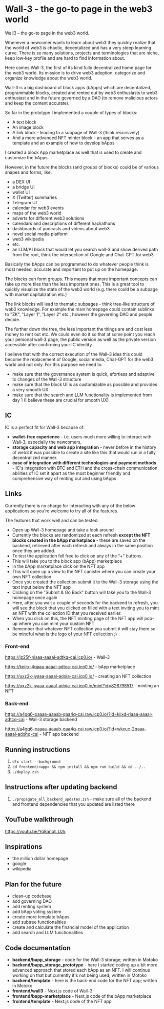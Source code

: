 # Wall-3 - the go-to page in the web3 world

Wall3 – the go-to page in the web3 world.

Whenever a newcomer wants to learn about web3 they quickly realize that the world of web3 is chaotic, decentalized and has a very steep learning curve. There is so many solutions, projects and terminologies that are niche, keep low-key profile and are hard to find information about.

Here comes Wall-3, the first of its kind fully decentralized home page for the web3 world. Its mission is to drive web3 adoption, categorize and organize knowledge about the web3 world.

Wall-3 is a big dashboard of block apps (bApps) which are decentalized, programmable blocks, created and rented out by web3 enthusiasts to web3 enthusiast and in the future governed by a DAO (to remove malicious actors and keep the content accurate). 

So far in the prototype I implemented a couple of types of blocks:
-	A text block
-	An image block
-	A link block - leading to a subpage of Wall-3 (think recursively)
-	And a more advanced NFT minter block - an app that serves as a template and an example of how to develop bApps

I created a block App marketplace as well that is used to create and customize the bApps.

However, in the future the blocks (and groups of blocks) could be of various shapes and forms, like:
- a DEX UI
- a bridge UI
- wallet UI
- X (Twitter) summaries
- Telegram UI
- calendar for web3 events
- maps of the web3 world
- adverts for different web3 solutions
- calendars and descriptions of different hackathons
- dashboards of podcasts and videos about web3
- novel social media platform
- web3 wikipedia
- etc.
- an LLM/AI block that would let you search wall-3 and show derived path from the root, think the intersection of Google and Chat-GPT for web3

Basically the bApps can be programmed to do whatever people think is most needed, accurate and important to put up on the homepage.

The blocks can form groups. This means that more important concepts can take up more tiles than the less important ones. This is a great tool to quickly visualize the state of the web3 world (e.g. there could be a subpage with market capitalization etc.)

The link blocks will lead to thematic subpages - think tree-like structure of web3 knowledge. For example the main homepage could contain sublinks to "ZK", "Layer 1", "Layer 2" etc., however the governing DAO and people decide.

The further down the tree, the less important the things are and cost less money to rent out etc. We could even do it so that at some point you reach your personal wall-3 page, the public version as well as the private version accessible after confirming your IC identity.

I believe that with the correct execution of the Wall-3 idea this could become the replacement of Google, social media, Chat-GPT for the web3 world and not only. For this purpose we need to:
- make sure that the governance system is quick, efortless and adaptive to changes of the Wall-3 structure
- make sure that the block UI is as customizable as possible and provides a very smooth UX
- make sure that the search and LLM functionality is implemented from day 1 (I believe these are crucial for smooth UX)

## IC

IC is a perfect fit for Wall-3 because of:
- **wallet-free experience** - i.e. users much more willing to interact with Wall-3, especially the newcomers, 
- **storage capacity and web app integration** - never before in the history of web3 it was possible to create a site like this that would run in a fully decentralized manner. 
- **ease of integration with different technologies and payment methods** - IC's integration with BTC and ETH and the cross-chain communication abilities of IC set it apart as the most beginner friendly and comprehensive way of renting out and using bApps

## Links

Currently there is no charge for interacting with any of the below applications so you're welcome to try all of the features.

The features that work well and can be tested:
- Open up Wall-3 homepage and take a look around
- Currently the blocks are randomized at each refresh **except the NFT blocks created in the bApp marketplace** - these are saved on the backend, retrieved after each refresh and always in the same position once they are added.
- To test the application  fell free to click on any of the "+" buttons. 
- This will take you to the block app (bApp) marketplace
- In the bApp marketplace click on the NFT app
- This will open up a view to the NFT canister where you can create your own NFT collection.
- Once you created the collection submit it to the Wall-3 storage using the text input below the NFT app
- Clicking on the "Submit & Go Back" button will take you to the Wall-3 homepage once again
- Here, after you wait a couple of seconds for the backend to refresh, you will see the block that you clicked on filled with a text inviting you to mint an NFT with the collection ID that you received earlier.
- When you click on this, the NFT minting page of the NFT app will pop-up where you can mint your custom NFT
- Remember that whatever NFT collection you submit it will stay there so be mindful what is the logo of your NFT collection ;)

### Front-end

https://jz25f-niaaa-aaaal-adtkq-cai.icp0.io/ - Wall-3

https://koirx-4qaaa-aaaal-adtca-cai.icp0.io/ - bApp marketplace

https://uxz2k-jyaaa-aaaal-adoia-cai.icp0.io/ - creating an NFT collection

https://uxz2k-jyaaa-aaaal-adoia-cai.icp0.io/mint?id=826798517 - minting an NFT

### Back-end

https://a4gq6-oaaaa-aaaab-qaa4q-cai.raw.icp0.io/?id=kjjxd-riaaa-aaaal-adtcq-cai - Wall-3 storage backend

https://a4gq6-oaaaa-aaaab-qaa4q-cai.raw.icp0.io/?id=wkeuc-2qaaa-aaaal-adohq-cai - NFT app backend

## Running instructions

1. `dfx start --background`
2. `cd frontend/<app> && npm install && npm run build && cd ../..`
3. `./deploy.zsh`

## Instructions after updating backend

1. `./propagate_all_backend_updates.zsh` - make sure all of the backend and frontend dependencies that you updated are listed there

## YouTube walkthrough

https://youtu.be/Yq8anqlLUzk

## Inspirations

- the million dollar homepage
- google 
- wikipedia

## Plan for the future

- clean-up codebase
- add governing DAO
- add renting system
- add bApp voting system
- create more template bApps
- add subtree functionalities
- create and calculate the financial model of the application
- add search and LLM functionalities

## Code documentation

- **backend/bapp_storage** - code for the Wall-3 storage; written in Motoko
- **backend/bapp_storage_prototype** - here I started coding up a bit more advanced approach that stored each bApp as an NFT. I will continue working on that but currently it's not being used; written in Motoko
- **backend/template** - here is the back-end code for the NFT app; written in Motoko
- **frontend/wall3** - Next.js code of Wall-3
- **frontend/bapp-marketplace** - Next.js code of the bApp marketplace
- **frontend/template** - Next.js code of the NFT app